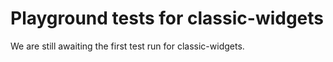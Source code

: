 # Playground tests for classic-widgets
We are still awaiting the first test run for classic-widgets.
